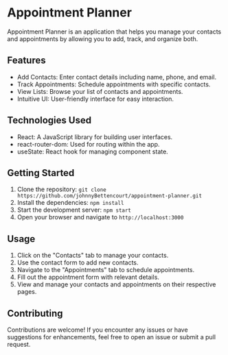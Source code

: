 # Appointment Planner

Appointment Planner is an application that helps you manage your contacts and appointments by allowing you to add, track, and organize both.

## Features

- Add Contacts: Enter contact details including name, phone, and email.
- Track Appointments: Schedule appointments with specific contacts.
- View Lists: Browse your list of contacts and appointments.
- Intuitive UI: User-friendly interface for easy interaction.

## Technologies Used

- React: A JavaScript library for building user interfaces.
- react-router-dom: Used for routing within the app.
- useState: React hook for managing component state.
## Getting Started

1. Clone the repository: `git clone https://github.com/johnnyBettencourt/appointment-planner.git`
2. Install the dependencies: `npm install`
3. Start the development server: `npm start`
4. Open your browser and navigate to `http://localhost:3000`

## Usage

1. Click on the "Contacts" tab to manage your contacts.
2. Use the contact form to add new contacts.
3. Navigate to the "Appointments" tab to schedule appointments.
4. Fill out the appointment form with relevant details.
5. View and manage your contacts and appointments on their respective pages.

## Contributing

Contributions are welcome! If you encounter any issues or have suggestions for enhancements, feel free to open an issue or submit a pull request.

